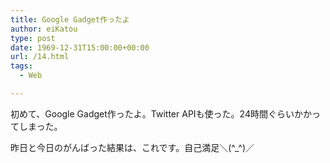 ```yaml
---
title: Google Gadget作ったよ
author: eiKatou
type: post
date: 1969-12-31T15:00:00+00:00
url: /14.html
tags:
  - Web

---
```

<div class="section">
  <p>
    初めて、Google Gadget作ったよ。Twitter APIも使った。24時間ぐらいかかってしまった。
  </p>
  
  <p>
    昨日と今日のがんばった結果は、これです。自己満足＼(^_^)／
  </p>
  
  <p>
  </p>
</div>
